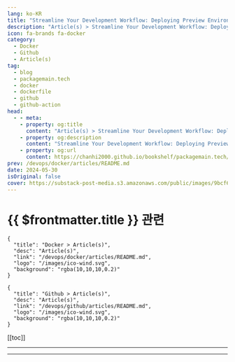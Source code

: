 ```yaml
---
lang: ko-KR
title: "Streamline Your Development Workflow: Deploying Preview Environments on Kubernetes Using Github Actions"
description: "Article(s) > Streamline Your Development Workflow: Deploying Preview Environments on Kubernetes Using Github Actions"
icon: fa-brands fa-docker
category: 
  - Docker
  - Github
  - Article(s)
tag: 
  - blog
  - packagemain.tech
  - docker
  - dockerfile
  - github
  - github-action
head:
  - - meta:
    - property: og:title
      content: "Article(s) > Streamline Your Development Workflow: Deploying Preview Environments on Kubernetes Using Github Actions"
    - property: og:description
      content: "Streamline Your Development Workflow: Deploying Preview Environments on Kubernetes Using Github Actions"
    - property: og:url
      content: https://chanhi2000.github.io/bookshelf/packagemain.tech/streamline-your-development-workflow.html
prev: /devops/docker/articles/README.md
date: 2024-05-30
isOriginal: false
cover: https://substack-post-media.s3.amazonaws.com/public/images/9bcf6f54-70e1-498f-b291-3fb402eccaad_2743x1457.jpeg
---
```


# {{ $frontmatter.title }} 관련

```component VPCard
{
  "title": "Docker > Article(s)",
  "desc": "Article(s)",
  "link": "/devops/docker/articles/README.md",
  "logo": "/images/ico-wind.svg",
  "background": "rgba(10,10,10,0.2)"
}
```

```component VPCard
{
  "title": "Github > Article(s)",
  "desc": "Article(s)",
  "link": "/devops/github/articles/README.md",
  "logo": "/images/ico-wind.svg",
  "background": "rgba(10,10,10,0.2)"
}
```

[[toc]]

---

<SiteInfo
  name="Streamline Your Development Workflow: Deploying Preview Environments on Kubernetes Using Github Actions"
  desc="Testing deployed code before it's merged in total isolation from your real traffic."
  url="https://packagemain.tech/p/streamline-your-development-workflow/"
  logo="https://substack-post-media.s3.amazonaws.com/public/images/2ea54e25-eaa6-4630-bfc0-10b8cfdce894/apple-touch-icon-1024x1024.png"
  preview="https://substack-post-media.s3.amazonaws.com/public/images/9bcf6f54-70e1-498f-b291-3fb402eccaad_2743x1457.jpeg"/>

<!-- TODO: 작성 -->

---

<TagLinks />